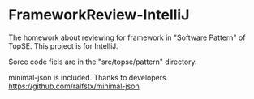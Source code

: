 # FrameworkReview-IntelliJ
The homework about reviewing for framework in "Software Pattern" of TopSE. This project is for IntelliJ.

Sorce code fiels are in the "src/topse/pattern" directory.

minimal-json is included. Thanks to developers.
https://github.com/ralfstx/minimal-json
